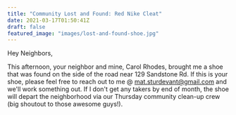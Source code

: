 ```yaml
---
title: "Community Lost and Found: Red Nike Cleat"
date: 2021-03-17T01:50:41Z
draft: false
featured_image: "images/lost-and-found-shoe.jpg"
---
```


Hey Neighbors,

This afternoon, your neighbor and mine, Carol Rhodes, brought me a shoe that was found on the side of the road near 129 Sandstone Rd. If this is your shoe, please feel free to reach out to me @ mat.sturdevant@gmail.com and we'll work something out. If I don't get any takers by end of month, the shoe will depart the neighborhood via our Thursday community clean-up crew (big shoutout to those awesome guys!).



